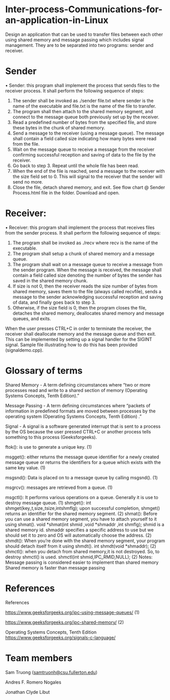 # Inter-process-Communications-for-an-application-in-Linux
Design an application that can be used to transfer files between each other using shared memory and message passing which includes signal management. They are to be separated into two programs: sender and receiver. 

# Sender
• Sender: this program shall implement the process that sends files to the receiver process.
It shall perform the following sequence of steps:
1. The sender shall be invoked as ./sender file.txt where sender is the name of the executable and file.txt is the name of the file to transfer.
2. The program shall then attach to the shared memory segment, and connect to the message queue both previously set up by the receiver.
3. Read a predefined number of bytes from the specified file, and store these bytes in the chunk of shared memory.
4. Send a message to the receiver (using a message queue). The message shall contain a field called size indicating how many bytes were read from the file.
5. Wait on the message queue to receive a message from the receiver confirming successful reception and saving of data to the file by the receiver.
6. Go back to step 3. Repeat until the whole file has been read.
7. When the end of the file is reached, send a message to the receiver with the size field set to 0. This will signal to the receiver that the sender will send no more.
8. Close the file, detach shared memory, and exit.
See flow chart @ Sender Process.html file in the folder. Download and open.

# Receiver:
• Receiver: this program shall implement the process that receives files from the sender process. It shall perform the following sequence of steps:
1. The program shall be invoked as ./recv where recv is the name of the executable.
2. The program shall setup a chunk of shared memory and a message queue.
3. The program shall wait on a message queue to receive a message from the sender program. When the message is received, the message shall contain a field called size denoting the number of bytes the sender has saved in the shared memory chunk.
4. If size is not 0, then the receiver reads the size number of bytes from shared memory, saves them to the file (always called recvfile), sends a message to the sender acknowledging successful reception and saving of data, and finally goes back to step 3.
5. Otherwise, if the size field is 0, then the program closes the file, detaches the shared memory, deallocates shared memory and message queues, and exits.

When the user presses CTRL+C in order to terminate the receiver, the receiver shall deallocate memory and the message queue and then exit. This can be implemented by setting up a signal handler for the SIGINT signal. Sample file illustrating how to do this has been provided (signaldemo.cpp).

# Glossary of terms

Shared Memory - A term defining circumstances where “two or more processes read and write to a shared section of memory (Operating Systems Concepts, Tenth Edition).”

Message Passing - A term defining circumstances where “packets of information in predefined formats are moved between processes by the operating system (Operating Systems Concepts, Tenth Edition) .”

Signal - A signal is a software generated interrupt that is sent to a process by the OS because the user pressed CTRL+C or another process tells something to this process (Geeksforgeeks). 

ftok(): is use to generate a unique key. (1)

msgget(): either returns the message queue identifier for a newly created message queue or returns the identifiers for a queue which exists with the same key value. (1)

msgsnd(): Data is placed on to a message queue by calling msgsnd(). (1)

msgrcv(): messages are retrieved from a queue. (1)

msgctl(): It performs various operations on a queue. Generally it is use to destroy message queue. (1)
shmget(): int shmget(key_t,size_tsize,intshmflg); upon successful completion, shmget() returns an identifier for the shared memory segment. (2)
shmat(): Before you can use a shared memory segment, you have to attach yourself to it using shmat(). void *shmat(int shmid ,void *shmaddr ,int shmflg); shmid is a shared memory id. shmaddr specifies a specific address to use but we should set it to zero and OS will automatically choose the address. (2)
shmdt(): When you’re done with the shared memory segment, your program should detach itself from it using shmdt(). int shmdt(void *shmaddr); (2)
shmctl(): when you detach from shared memory,it is not destroyed. So, to destroy shmctl() is used. shmctl(int shmid,IPC_RMID,NULL); (2)
Notes:
Message passing is considered easier to implement than shared memory
Shared memory is faster than message passing

# References

References

https://www.geeksforgeeks.org/ipc-using-message-queues/  (1)

https://www.geeksforgeeks.org/ipc-shared-memory/ (2)

Operating Systems Concepts, Tenth Edition 
https://www.geeksforgeeks.org/signals-c-language/

# Team members

Sam Truong (samtruonh@csu.fullerton.edu)

Andres F. Romero Nogales

Jonathan Clyde Libut
